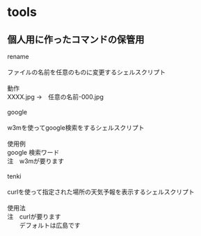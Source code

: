 # tools
## 個人用に作ったコマンドの保管用

rename<br>
<br>
ファイルの名前を任意のものに変更するシェルスクリプト<br>
<br>
動作<br>
XXXX.jpg →　任意の名前-000.jpg<br>
<br>
google<br>
<br>
w3mを使ってgoogle検索をするシェルスクリプト<br>
<br>
使用例<br>
google 検索ワード<br>
注　w3mが要ります<br>
<br>
tenki<br>
<br>
curlを使って指定された場所の天気予報を表示するシェルスクリプト<br>
<br>
使用法<br>
注　curlが要ります<br>
　　デフォルトは広島です<br>


